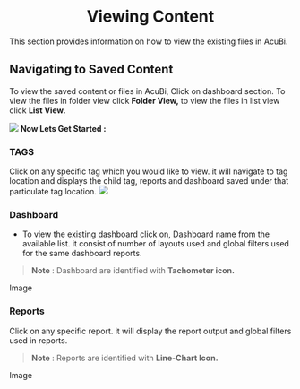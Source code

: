 


<center><h1>Viewing Content</h1></center>

This section provides information on how to view the existing files in AcuBi.

## Navigating to Saved Content 

To view the saved content or files in AcuBi, Click on dashboard section. To view the files in folder view click **Folder View,** to view the files in list view click **List View**.

![
](https://raw.githubusercontent.com/sv18042016/fp1/65a7a2016e969da008299fa05bf06e3a17cffa5d/images/view_content.png)
**Now Lets Get Started :**

### TAGS
Click on any specific tag which you would like to view. it will navigate to tag location and displays the child tag, reports and dashboard saved under that particulate tag location.
![
](https://raw.githubusercontent.com/sv18042016/fp1/65a7a2016e969da008299fa05bf06e3a17cffa5d/images/tag.png)

### Dashboard

 - To view the existing dashboard click on, Dashboard name from the available list. it consist of number of layouts used and global filters used for the same dashboard reports.
 
> **Note** : Dashboard are identified with **Tachometer icon.**

Image


 ### Reports
 Click on any specific report. it will display the report output and global filters used in reports.
> **Note** : Reports are identified with **Line-Chart Icon.**


Image




<!--stackedit_data:
eyJoaXN0b3J5IjpbLTM0NDU5NDg0NiwtMTU2OTA0ODIyNiwxMz
k5NzM2MF19
-->